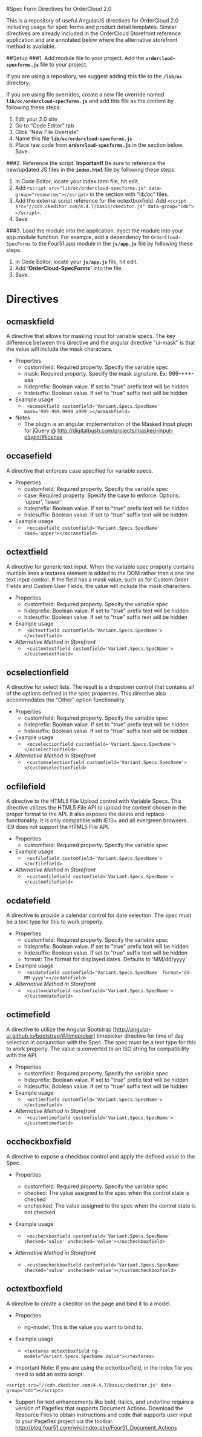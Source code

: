 #Spec Form Directives for OrderCloud 2.0

This is a repository of useful AngularJS directives for OrderCloud 2.0 including usage for spec forms and product detail templates. Similar directives are already included in the OrderCloud Storefront reference application and are annotated below where the alternative storefront method is available. 

##Setup
###1. Add module file to your project.
Add the **`ordercloud-specforms.js`** file to your project.

If you are using a repository, we suggest adding this file to the **`/lib/oc`** directory.

If you are using file overrides, create a new file override named **`lib/oc/ordercloud-specforms.js`** and add this file as the content by following these steps:

 1. Edit your 2.0 site
 2. Go to “Code Editor” tab
 3. Click “New File Override”
 4. Name this file **`lib/oc/ordercloud-specforms.js`**
 5. Place raw code from **`ordercloud-specforms.js`**  in the section below. Save.

###2. Reference the script.
**Important!** Be sure to reference the new/updated JS files in the **`index.html`** file by following these steps:

 1. In Code Editor, locate your index.html file, hit edit. 
 2. Add `<script src="lib/oc/ordercloud-specforms.js" data-group="resources"></script>` in the section with “lib/oc” files. 
 3. Add the external script reference for the octextboxfield.  Add `<script src="//cdn.ckeditor.com/4.4.7/basic/ckeditor.js" data-group="cdn"></script>`. 
 4. Save

###3. Load the module into the application.
Inject the module into your app.module function.  For example, add a dependency for `OrderCloud-SpecForms` to the Four51.app module in the **`js/app.js`** file by following these steps. 

 1. In Code Editor, locate your **`js/app.js`** file, hit edit. 
 2. Add **‘OrderCloud-SpecForms’** into the file.
 3. Save.

# Directives

## ocmaskfield

A directive that allows for masking input for variable specs. The key difference between this directive and the angular directive "ui-mask" is that the value will include the mask characters. 

- Properties
  - customfield: Required property. Specify the variable spec
  - mask: Required property. Specify the mask signature. Ex: 999-***-aaa
  - hideprefix: Boolean value. If set to "true" prefix text will be hidden
  - hidesuffix: Boolean value. If set to "true" suffix text will be hidden
- Example usage
  - ``` <ocmaskfield customfield='Variant.Specs.SpecName' mask='999.999.9999 x999'></ocmaskfield>```
- Notes
  - The plugin is an angular implementation of the Masked Input plugin for jQuery @ http://digitalbush.com/projects/masked-input-plugin/#license
  
## occasefield

A directive that enforces case specified for variable specs.  

- Properties
  - customfield: Required property. Specify the variable spec
  - case: Required property. Specify the case to enforce. Options: 'upper', 'lower'
  - hideprefix: Boolean value. If set to "true" prefix text will be hidden
  - hidesuffix: Boolean value. If set to "true" suffix text will be hidden
- Example usage
  - ``` <occasefield customfield='Variant.Specs.SpecName' case='upper'></occasefield>```

## octextfield

A directive for generic text input. When the variable spec property contains multiple lines a textarea element is added to the DOM rather than a one line text input control. If the field has a mask value, such as for Custom Order Fields and Custom User Fields, the value will include the mask characters. 

- Properties
  - customfield: Required property. Specify the variable spec
  - hideprefix: Boolean value. If set to "true" prefix text will be hidden
  - hidesuffix: Boolean value. If set to "true" suffix text will be hidden
- Example usage
  - ``` <octextfield customfield='Variant.Specs.SpecName'></octextfield>``` 
- *Alternative Method in Storefront*
  - ``` <customtextfield customfield='Variant.Specs.SpecName'></customtextfield>``` 


## ocselectionfield

A directive for select lists. The result is a dropdown control that contains all of the options defined in the spec properties. This directive also accommodates the "Other" option functionality. 

- Properties
  - customfield: Required property. Specify the variable spec
  - hideprefix: Boolean value. If set to "true" prefix text will be hidden
  - hidesuffix: Boolean value. If set to "true" suffix text will be hidden
- Example usage
  - ``` <ocselectionfield customfield='Variant.Specs.SpecName'></ocselectionfield>```
- *Alternative Method in Storefront*
  - ``` <customselectionfield customfield='Variant.Specs.SpecName'></customselectionfield>``` 

## ocfilefield

A directive to the HTML5 File Upload control with Variable Specs. This directive utilizes the HTML5 File API to upload the content chosen in the proper format to the API. It also exposes the delete and replace functionality. It is only compatible with IE10+ and all evergreen browsers. IE9 does not support the HTML5 File API.

- Properties
  - customfield: Required property. Specify the variable spec
- Example usage
  - ``` <ocfilefield customfield='Variant.Specs.SpecName'></ocfilefield>```
- *Alternative Method in Storefront*
  - ``` <customfilefield customfield='Variant.Specs.SpecName'></customfilefield>``` 

## ocdatefield

A directive to provide a calendar control for date selection. The spec must be a text type for this to work properly.  

- Properties
  - customfield: Required property. Specify the variable spec
  - hideprefix: Boolean value. If set to "true" prefix text will be hidden
  - hidesuffix: Boolean value. If set to "true" suffix text will be hidden
  - format: The format for displayed dates. Defaults to 'MM/dd/yyyy'
- Example usage
  - ``` <ocdatefield customfield='Variant.Specs.SpecName' format='dd-MM-yyyy'></ocdatefield>```
- *Alternative Method in Storefront*
  - ``` <customdatefield customfield='Variant.Specs.SpecName'></customdatefield>``` 

## octimefield

A directive to utilize the Angular Bootstrap [http://angular-ui.github.io/bootstrap/#/timepicker] timepicker directive for time of day selection in conjunction with the Spec. The spec must be a text type for this to work properly. The value is converted to an ISO string for compatibility with the API.

- Properties
  - customfield: Required property. Specify the variable spec
  - hideprefix: Boolean value. If set to "true" prefix text will be hidden
  - hidesuffix: Boolean value. If set to "true" suffix text will be hidden
- Example usage
  - ``` <octimefield customfield='Variant.Specs.SpecName'></octimefield>```
- *Alternative Method in Storefront*
  - ``` <customtimefield customfield='Variant.Specs.SpecName'></customtimefield>``` 

## occheckboxfield

A directive to expose a checkbox control and apply the defined value to the Spec. 

- Properties
  - customfield: Required property. Specify the variable spec
  - checked: The value assigned to the spec when the control state is checked
  - unchecked: The value assigned to the spec when the control state is not checked
  
- Example usage
  - ``` <occheckboxfield customfield='Variant.Specs.SpecName' checked='value' unchecked='value'></occheckboxfield>```
- *Alternative Method in Storefront*
  - ``` <customcheckboxfield customfield='Variant.Specs.SpecName' checked='value' unchecked='value'></customcheckboxfield>``` 

## octextboxfield

A directive to create a ckeditor on the page and bind it to a model.
- Properties
  - ng-model: This is the value you want to bind to.

- Example usage
  - ``` <textarea octextboxfield ng-model="Variant.Specs.SpecName.Value"></textarea> ```

- Important Note: if you are using the octextboxfield, in the index file you need to add an extra script:
```
<script src="//cdn.ckeditor.com/4.4.7/basic/ckeditor.js" data-group="cdn"></script>
```
- Support for text enhancements like bold, italics, and underline require a version of Pageflex that supports Document Actions.  Download the Resource Files to obtain instructions and code that supports user input to your Pageflex project via the toolbar.  http://blog.four51.com/wiki/index.php/Four51_Document_Actions
